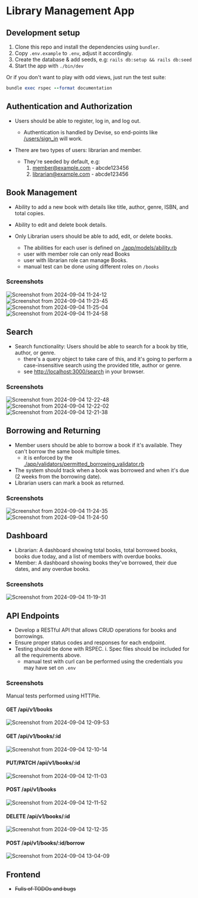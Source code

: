 # Library Management App

## Development setup

1. Clone this repo and install the dependencies using `bundler`.
2. Copy `.env.example` to `.env`, adjust it accordingly.
3. Create the database & add seeds, e.g: `rails db:setup && rails db:seed`
4. Start the app with `./bin/dev`

Or if you don't want to play with odd views, just run the test suite:

```ruby
bundle exec rspec --format documentation
```

## Authentication and Authorization

- Users should be able to register, log in, and log out.

  - Authentication is handled by Devise, so end-points like
    [/users/sign_in](http://127.0.0.1:3000/users/sign_in) will work.

- There are two types of users: librarian and member.

  - They're seeded by default, e.g:
    1. <member@example.com> - abcde123456
    2. <librarian@example.com> - abcde123456

## Book Management

- Ability to add a new book with details like title, author, genre, ISBN, and
  total copies.

- Ability to edit and delete book details.

- Only Librarian users should be able to add, edit, or delete books.

  - The abilities for each user is defined on
    [./app/models/ability.rb](./app/models/ability.rb)
  - user with member role can only read Books
  - user with librarian role can manage Books.
  - manual test can be done using different roles on `/books`

### Screenshots

![Screenshot from 2024-09-04 11-24-12](https://github.com/user-attachments/assets/f350141f-f265-4027-b15e-11a5b6b23ea3)
![Screenshot from 2024-09-04 11-23-45](https://github.com/user-attachments/assets/6389d75f-b239-4d40-a77d-d2e976be7be4)
![Screenshot from 2024-09-04 11-25-04](https://github.com/user-attachments/assets/c7cb2a40-eea7-44be-ba7c-5abd59cfd07c)
![Screenshot from 2024-09-04 11-24-58](https://github.com/user-attachments/assets/f6a95492-25af-4e7b-a09d-655f3164dac0)

## Search

- Search functionality: Users should be able to search for a book by title,
  author, or genre.
  - there's a query object to take care of this, and it's going to perform a
    case-insensitive search using the provided title, author or genre.
  - see [http://localhost:3000/search](http://localhost:3000/search) in your
    browser.

### Screenshots

![Screenshot from 2024-09-04 12-22-48](https://github.com/user-attachments/assets/87d9bbc7-3656-4734-a43a-459e814e13ef)
![Screenshot from 2024-09-04 12-22-02](https://github.com/user-attachments/assets/6bea611d-b294-4fc1-94e8-ce3bffb432ae)
![Screenshot from 2024-09-04 12-21-38](https://github.com/user-attachments/assets/8a7dfb0c-337d-4adc-af4d-3a970476b4e3)

## Borrowing and Returning

- Member users should be able to borrow a book if it's available. They can't
  borrow the same book multiple times.
  - it is enforced by the
    [./app/validators/permitted_borrowing_validator.rb](./app/validators/permitted_borrowing_validator.rb)
- The system should track when a book was borrowed and when it's due (2 weeks
  from the borrowing date).
- Librarian users can mark a book as returned.

### Screenshots

![Screenshot from 2024-09-04 11-24-35](https://github.com/user-attachments/assets/23d6cc30-0689-495f-aab5-15ed229533cb)
![Screenshot from 2024-09-04 11-24-50](https://github.com/user-attachments/assets/636723f0-f07f-47db-aa11-76195a1e8bc9)

## Dashboard

- Librarian: A dashboard showing total books, total borrowed books, books due
  today, and a list of members with overdue books.
- Member: A dashboard showing books they've borrowed, their due dates, and any
  overdue books.

### Screenshots

![Screenshot from 2024-09-04 11-19-31](https://github.com/user-attachments/assets/ea5be56d-688b-464c-a543-4b9700fa8799)

## API Endpoints

- Develop a RESTful API that allows CRUD operations for books and borrowings.
- Ensure proper status codes and responses for each endpoint.
- Testing should be done with RSPEC. i. Spec files should be included for all
  the requirements above.
  - manual test with curl can be performed using the credentials you may have
    set on `.env`

### Screenshots

Manual tests performed using HTTPie.

#### GET /api/v1/books

![Screenshot from 2024-09-04 12-09-53](https://github.com/user-attachments/assets/b18186db-af32-4989-a4ea-96905bc57ace)

#### GET /api/v1/books/:id

![Screenshot from 2024-09-04 12-10-14](https://github.com/user-attachments/assets/edac30f6-24a7-434d-963c-8421d23d0187)

#### PUT/PATCH /api/v1/books/:id

![Screenshot from 2024-09-04 12-11-03](https://github.com/user-attachments/assets/e35cc6f3-ca34-426d-8396-3e5beabd3dd5)

#### POST /api/v1/books

![Screenshot from 2024-09-04 12-11-52](https://github.com/user-attachments/assets/00301bef-c1fa-4d01-94e5-d5ef7e2cc25c)

#### DELETE /api/v1/books/:id

![Screenshot from 2024-09-04 12-12-35](https://github.com/user-attachments/assets/6d00e84f-c64d-4d24-962b-44735908eb0e)

#### POST /api/v1/books/:id/borrow

![Screenshot from 2024-09-04 13-04-09](https://gist.github.com/user-attachments/assets/fb9c7fd2-1abf-41d3-8d24-cc029a6bab1e)

## Frontend

- ~~Fulls of TODOs and bugs~~
